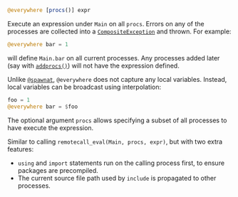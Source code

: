 ```julia
@everywhere [procs()] expr
```

Execute an expression under `Main` on all `procs`. Errors on any of the processes are collected into a [`CompositeException`](@ref) and thrown. For example:

```julia
@everywhere bar = 1
```

will define `Main.bar` on all current processes. Any processes added later (say with [`addprocs()`](@ref)) will not have the expression defined.

Unlike [`@spawnat`](@ref), `@everywhere` does not capture any local variables. Instead, local variables can be broadcast using interpolation:

```julia
foo = 1
@everywhere bar = $foo
```

The optional argument `procs` allows specifying a subset of all processes to have execute the expression.

Similar to calling `remotecall_eval(Main, procs, expr)`, but with two extra features:

  * `using` and `import` statements run on the calling process first, to ensure packages are precompiled.
  * The current source file path used by `include` is propagated to other processes.
